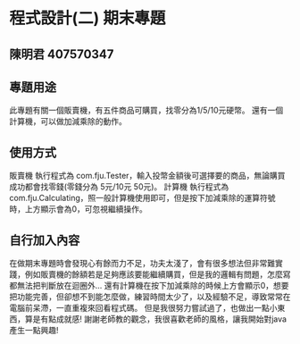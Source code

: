 # 程式設計(二) 期末專題
## 陳明君  407570347
## 專題用途
此專題有關一個販賣機，有五件商品可購買，找零分為1/5/10元硬幣。
還有一個計算機，可以做加減乘除的動作。

## 使用方式
販賣機 執行程式為 com.fju.Tester，輸入投幣金額後可選擇要的商品，無論購買成功都會找零錢(零錢分為 5元/10元 50元)。
計算機 執行程式為 com.fju.Calculating，照一般計算機使用即可，但是按下加減乘除的運算符號時，上方顯示會為0，可忽視繼續操作。

## 自行加入內容
在做期末專題時會發現心有餘而力不足，功夫太淺了，會有很多想法但非常難實踐，例如販賣機的餘額若是足夠應該要能繼續購買，但是我的邏輯有問題，怎麼寫都無法把判斷放在迴圈外...
還有計算機在按下加減乘除的時候上方會顯示0，想要把功能完善，但卻想不到能怎麼做，練習時間太少了，以及經驗不足，導致常常在電腦前呆滯，一直重複來回看程式碼。
但是我很努力嘗試過了，也做出一點小東西，算是有點成就感! 謝謝老師教的觀念，我很喜歡老師的風格，讓我開始對java產生一點興趣!
